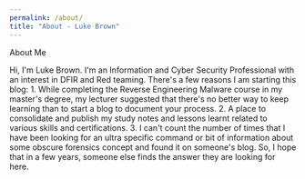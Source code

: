 ```yaml
---
permalink: /about/
title: "About - Luke Brown"
---
```

About Me

Hi, I'm Luke Brown. I'm an Information and Cyber Security Professional with an interest in DFIR and Red teaming. There's a few reasons I am starting this blog:
    1. While completing the Reverse Engineering Malware course in my master's degree, my lecturer suggested that there's no better way to keep learning than to start a blog to document your process.
    2. A place to consolidate and publish my study notes and lessons learnt related to various skills and certifications. 
    3. I can't count the number of times that I have been looking for an ultra specific command or bit of information about some obscure forensics concept and found it on someone's blog. So, I hope that in a few years, someone else finds the answer they are looking for here.
